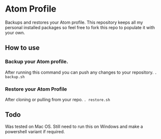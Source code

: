 # Atom Profile
Backups and restores your Atom profile.
This repository keeps all my personal installed packages so feel free to fork this repo to populate it with your own.

## How to use
### Backup your Atom profile.
After running this command you can push any changes to your repository.
`. backup.sh`

### Restore your Atom Profile
After cloning or pulling from your repo.
`. restore.sh`

## Todo
Was tested on Mac OS.
Still need to run this on Windows and make a powershell variant if required.
